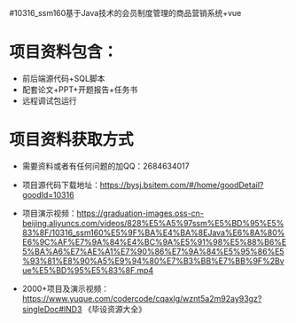 #10316_ssm160基于Java技术的会员制度管理的商品营销系统+vue

# 项目资料包含：
* 前后端源代码+SQL脚本
* 配套论文+PPT+开题报告+任务书
* 远程调试包运行

# 项目资料获取方式
* 需要资料或者有任何问题的加QQ：2684634017

* 项目源代码下载地址：https://bysj.bsitem.com/#/home/goodDetail?goodId=10316

* 项目演示视频：https://graduation-images.oss-cn-beijing.aliyuncs.com/videos/828%E5%A5%97ssm%E5%BD%95%E5%83%8F/10316_ssm160%E5%9F%BA%E4%BA%8EJava%E6%8A%80%E6%9C%AF%E7%9A%84%E4%BC%9A%E5%91%98%E5%88%B6%E5%BA%A6%E7%AE%A1%E7%90%86%E7%9A%84%E5%95%86%E5%93%81%E8%90%A5%E9%94%80%E7%B3%BB%E7%BB%9F%2Bvue%E5%BD%95%E5%83%8F.mp4


* 2000+项目及演示视频：https://www.yuque.com/codercode/cqaxlg/wznt5a2m92ay93gz?singleDoc#lND3 《毕设资源大全》




